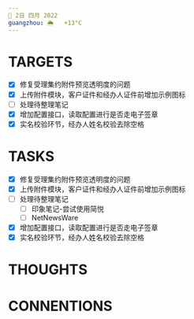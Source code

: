 ```yaml
---
📆 2日 四月 2022
guangzhou: 🌦   +13°C
---
```


# TARGETS
- [x] 修复受理集约附件预览透明度的问题
- [x] 上传附件模块，客户证件和经办人证件前增加示例图标
- [ ] 处理待整理笔记
- [x] 增加配置接口，读取配置进行是否走电子签章
- [x] 实名校验环节，经办人姓名校验去除空格

# TASKS
- [x] 修复受理集约附件预览透明度的问题
- [x] 上传附件模块，客户证件和经办人证件前增加示例图标
- [ ] 处理待整理笔记
	- [ ] 印象笔记-尝试使用简悦
	- [ ] NetNewsWare
- [x] 增加配置接口，读取配置进行是否走电子签章
- [x] 实名校验环节，经办人姓名校验去除空格

# THOUGHTS

# CONNENTIONS